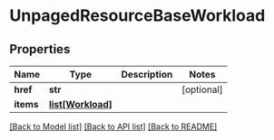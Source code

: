 # UnpagedResourceBaseWorkload

## Properties
Name | Type | Description | Notes
------------ | ------------- | ------------- | -------------
**href** | **str** |  | [optional] 
**items** | [**list[Workload]**](Workload.md) |  | 

[[Back to Model list]](../README.md#documentation-for-models) [[Back to API list]](../README.md#documentation-for-api-endpoints) [[Back to README]](../README.md)


